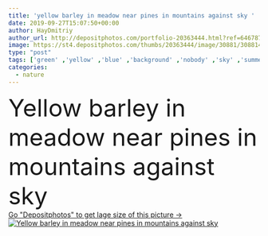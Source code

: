 ```yaml
---
title: 'yellow barley in meadow near pines in mountains against sky '
date: 2019-09-27T15:07:50+00:00
author: HayDmitriy
author_url: http://depositphotos.com/portfolio-20363444.html?ref=64678756
image: https://st4.depositphotos.com/thumbs/20363444/image/30881/308814092/api_thumb_450.jpg?forcejpeg=true
type: "post"
tags: ['green' ,'yellow' ,'blue' ,'background' ,'nobody' ,'sky' ,'summer' ,'meadow' ,'lawn' ,'outdoors' ,'field' ,'nature' ,'environment' ,'plants' ,'flora' ,'golden' ,'natural' ,'silhouette' ,'landscape' ,'tranquil' ,'trees' ,'backdrop' ,'mountains' ,'scenery' ,'scenic' ,'ukraine' ,'outside' ,'spruce' ,'barley' ,'daylight' ,'Carpathians' ,'evergreen' ,'pines' ,'daytime' ,'summertime' ,'firs' ,'peaks' ,'copy space' ,'no people' ,'Carpathian Mountains' ,'mountain valley' ]
categories: 
  - nature
---
```

<div aling="center">
            <font size="60"> Yellow barley in meadow near pines in mountains against sky</font>   
</div>
<div>
    <a href='https://depositphotos.com/308814092/stock-photo-yellow-barley-meadow-pines-mountains.html?ref=64678756' target=_blank > Go "Depositphotos" to get lage size of this picture ->
        <img href='https://depositphotos.com/308814092/stock-photo-yellow-barley-meadow-pines-mountains.html?ref=64678756' src='https://st4.depositphotos.com/20363444/30881/i/950/depositphotos_308814092-stock-photo-yellow-barley-meadow-pines-mountains.jpg?forcejpeg=true' alt='Yellow barley in meadow near pines in mountains against sky' >
    </a>
</div>
